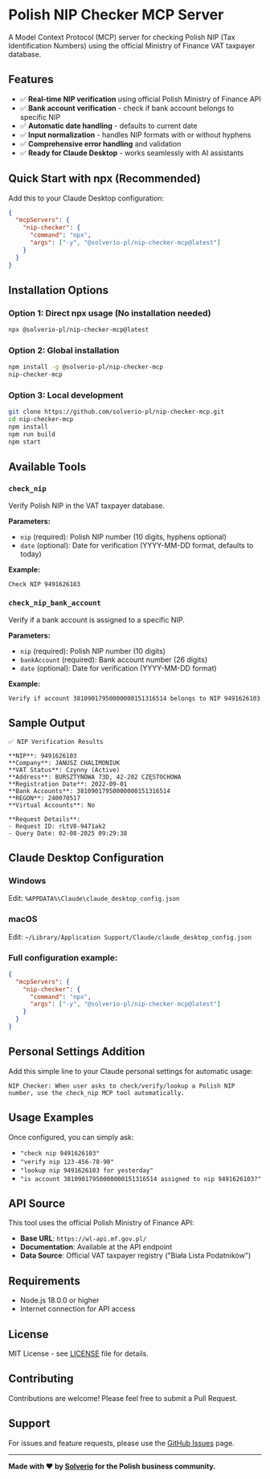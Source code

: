# Polish NIP Checker MCP Server

A Model Context Protocol (MCP) server for checking Polish NIP (Tax Identification Numbers) using the official Ministry of Finance VAT taxpayer database.

## Features

- ✅ **Real-time NIP verification** using official Polish Ministry of Finance API
- ✅ **Bank account verification** - check if bank account belongs to specific NIP
- ✅ **Automatic date handling** - defaults to current date
- ✅ **Input normalization** - handles NIP formats with or without hyphens
- ✅ **Comprehensive error handling** and validation
- ✅ **Ready for Claude Desktop** - works seamlessly with AI assistants

## Quick Start with npx (Recommended)

Add this to your Claude Desktop configuration:

```json
{
  "mcpServers": {
    "nip-checker": {
      "command": "npx",
      "args": ["-y", "@solverio-pl/nip-checker-mcp@latest"]
    }
  }
}
```

## Installation Options

### Option 1: Direct npx usage (No installation needed)
```bash
npx @solverio-pl/nip-checker-mcp@latest
```

### Option 2: Global installation
```bash
npm install -g @solverio-pl/nip-checker-mcp
nip-checker-mcp
```

### Option 3: Local development
```bash
git clone https://github.com/solverio-pl/nip-checker-mcp.git
cd nip-checker-mcp
npm install
npm run build
npm start
```

## Available Tools

### `check_nip`
Verify Polish NIP in the VAT taxpayer database.

**Parameters:**
- `nip` (required): Polish NIP number (10 digits, hyphens optional)
- `date` (optional): Date for verification (YYYY-MM-DD format, defaults to today)

**Example:**
```
Check NIP 9491626103
```

### `check_nip_bank_account`
Verify if a bank account is assigned to a specific NIP.

**Parameters:**
- `nip` (required): Polish NIP number (10 digits)
- `bankAccount` (required): Bank account number (26 digits)
- `date` (optional): Date for verification (YYYY-MM-DD format)

**Example:**
```
Verify if account 38109017950000000151316514 belongs to NIP 9491626103
```

## Sample Output

```
✅ NIP Verification Results

**NIP**: 9491626103
**Company**: JANUSZ CHALIMONIUK
**VAT Status**: Czynny (Active)
**Address**: BURSZTYNOWA 73D, 42-202 CZĘSTOCHOWA
**Registration Date**: 2022-09-01
**Bank Accounts**: 38109017950000000151316514
**REGON**: 240070517
**Virtual Accounts**: No

**Request Details**:
- Request ID: rLtV8-9471ak2
- Query Date: 02-08-2025 09:29:38
```

## Claude Desktop Configuration

### Windows
Edit: `%APPDATA%\Claude\claude_desktop_config.json`

### macOS
Edit: `~/Library/Application Support/Claude/claude_desktop_config.json`

### Full configuration example:
```json
{
  "mcpServers": {
    "nip-checker": {
      "command": "npx",
      "args": ["-y", "@solverio-pl/nip-checker-mcp@latest"]
    }
  }
}
```

## Personal Settings Addition

Add this simple line to your Claude personal settings for automatic usage:

```
NIP Checker: When user asks to check/verify/lookup a Polish NIP number, use the check_nip MCP tool automatically.
```

## Usage Examples

Once configured, you can simply ask:

- `"check nip 9491626103"`
- `"verify nip 123-456-78-90"`
- `"lookup nip 9491626103 for yesterday"`
- `"is account 38109017950000000151316514 assigned to nip 9491626103?"`

## API Source

This tool uses the official Polish Ministry of Finance API:
- **Base URL**: `https://wl-api.mf.gov.pl/`
- **Documentation**: Available at the API endpoint
- **Data Source**: Official VAT taxpayer registry ("Biała Lista Podatników")

## Requirements

- Node.js 18.0.0 or higher
- Internet connection for API access

## License

MIT License - see [LICENSE](LICENSE) file for details.

## Contributing

Contributions are welcome! Please feel free to submit a Pull Request.

## Support

For issues and feature requests, please use the [GitHub Issues](https://github.com/solverio-pl/nip-checker-mcp/issues) page.

---

**Made with ❤️ by [Solverio](https://solverio.pl/) for the Polish business community.**